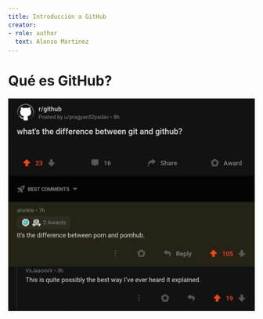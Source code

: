 ```yaml
---
title: Introducción a GitHub
creator:
- role: author
  text: Alonso Martinez
...
```


# Qué es GitHub?

![Meme ilustrativo](src/figs/meme_git_v_gh.jpg)
